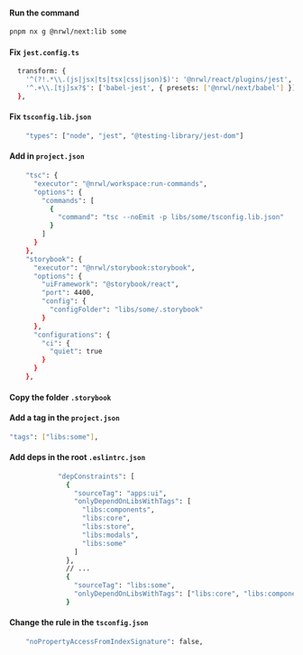 #### Run the command

```bash
pnpm nx g @nrwl/next:lib some
```

#### Fix `jest.config.ts`

```bash
  transform: {
    '^(?!.*\\.(js|jsx|ts|tsx|css|json)$)': '@nrwl/react/plugins/jest',
    '^.+\\.[tj]sx?$': ['babel-jest', { presets: ['@nrwl/next/babel'] }],
  },
```

#### Fix `tsconfig.lib.json`

```bash
    "types": ["node", "jest", "@testing-library/jest-dom"]
```

#### Add in `project.json`

```bash
    "tsc": {
      "executor": "@nrwl/workspace:run-commands",
      "options": {
        "commands": [
          {
            "command": "tsc --noEmit -p libs/some/tsconfig.lib.json"
          }
        ]
      }
    },
    "storybook": {
      "executor": "@nrwl/storybook:storybook",
      "options": {
        "uiFramework": "@storybook/react",
        "port": 4400,
        "config": {
          "configFolder": "libs/some/.storybook"
        }
      },
      "configurations": {
        "ci": {
          "quiet": true
        }
      }
    },
```

#### Copy the folder `.storybook`

#### Add a tag in the `project.json`

```bash
"tags": ["libs:some"],
```

#### Add deps in the root `.eslintrc.json`

```bash
            "depConstraints": [
              {
                "sourceTag": "apps:ui",
                "onlyDependOnLibsWithTags": [
                  "libs:components",
                  "libs:core",
                  "libs:store",
                  "libs:modals",
                  "libs:some"
                ]
              },
              // ...
              {
                "sourceTag": "libs:some",
                "onlyDependOnLibsWithTags": ["libs:core", "libs:components"]
              }
```

#### Change the rule in the `tsconfig.json`

```bash
    "noPropertyAccessFromIndexSignature": false,
```
